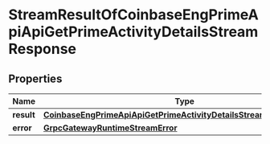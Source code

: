 
# StreamResultOfCoinbaseEngPrimeApiApiGetPrimeActivityDetailsStreamResponse

## Properties
Name | Type | Description | Notes
------------ | ------------- | ------------- | -------------
**result** | [**CoinbaseEngPrimeApiApiGetPrimeActivityDetailsStreamResponseBody**](CoinbaseEngPrimeApiApiGetPrimeActivityDetailsStreamResponseBody.md) |  |  [optional]
**error** | [**GrpcGatewayRuntimeStreamError**](GrpcGatewayRuntimeStreamError.md) |  |  [optional]



